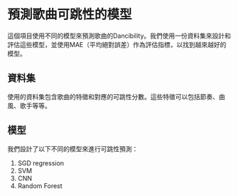 # 預測歌曲可跳性的模型

這個項目使用不同的模型來預測歌曲的Dancibility。我們使用一份資料集來設計和評估這些模型，並使用MAE（平均絕對誤差）作為評估指標，以找到越來越好的模型。

## 資料集

使用的資料集包含歌曲的特徵和對應的可跳性分數。這些特徵可以包括節奏、曲風、歌手等等。

## 模型

我們設計了以下不同的模型來進行可跳性預測：

1. SGD regression
2. SVM
3. CNN
4. Random Forest
